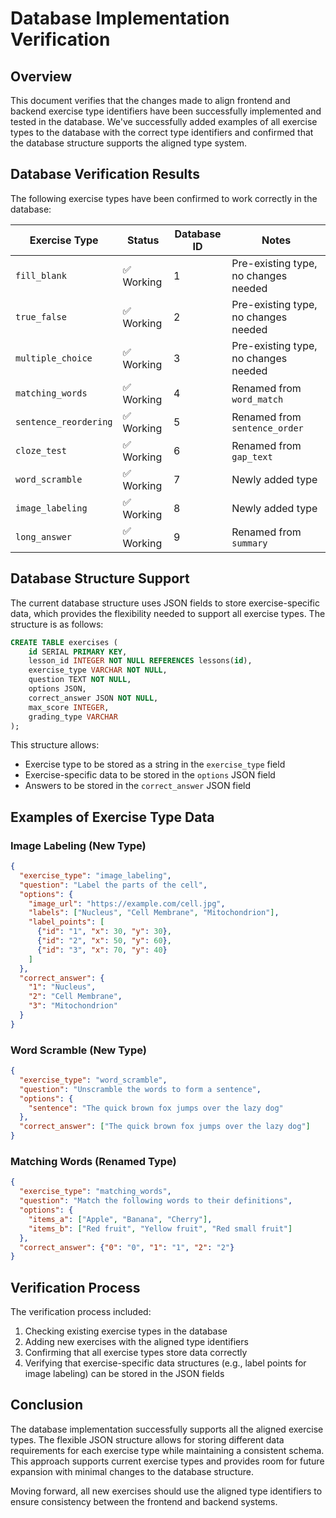 # Database Implementation Verification

## Overview

This document verifies that the changes made to align frontend and backend exercise type identifiers have been successfully implemented and tested in the database. We've successfully added examples of all exercise types to the database with the correct type identifiers and confirmed that the database structure supports the aligned type system.

## Database Verification Results

The following exercise types have been confirmed to work correctly in the database:

| Exercise Type | Status | Database ID | Notes |
|---------------|--------|-------------|-------|
| `fill_blank` | ✅ Working | 1 | Pre-existing type, no changes needed |
| `true_false` | ✅ Working | 2 | Pre-existing type, no changes needed |
| `multiple_choice` | ✅ Working | 3 | Pre-existing type, no changes needed |
| `matching_words` | ✅ Working | 4 | Renamed from `word_match` |
| `sentence_reordering` | ✅ Working | 5 | Renamed from `sentence_order` |
| `cloze_test` | ✅ Working | 6 | Renamed from `gap_text` |
| `word_scramble` | ✅ Working | 7 | Newly added type |
| `image_labeling` | ✅ Working | 8 | Newly added type |
| `long_answer` | ✅ Working | 9 | Renamed from `summary` |

## Database Structure Support

The current database structure uses JSON fields to store exercise-specific data, which provides the flexibility needed to support all exercise types. The structure is as follows:

```sql
CREATE TABLE exercises (
    id SERIAL PRIMARY KEY,
    lesson_id INTEGER NOT NULL REFERENCES lessons(id),
    exercise_type VARCHAR NOT NULL,
    question TEXT NOT NULL,
    options JSON,
    correct_answer JSON NOT NULL,
    max_score INTEGER,
    grading_type VARCHAR
);
```

This structure allows:
- Exercise type to be stored as a string in the `exercise_type` field
- Exercise-specific data to be stored in the `options` JSON field
- Answers to be stored in the `correct_answer` JSON field

## Examples of Exercise Type Data

### Image Labeling (New Type)
```json
{
  "exercise_type": "image_labeling",
  "question": "Label the parts of the cell",
  "options": {
    "image_url": "https://example.com/cell.jpg",
    "labels": ["Nucleus", "Cell Membrane", "Mitochondrion"],
    "label_points": [
      {"id": "1", "x": 30, "y": 30},
      {"id": "2", "x": 50, "y": 60},
      {"id": "3", "x": 70, "y": 40}
    ]
  },
  "correct_answer": {
    "1": "Nucleus",
    "2": "Cell Membrane",
    "3": "Mitochondrion"
  }
}
```

### Word Scramble (New Type)
```json
{
  "exercise_type": "word_scramble",
  "question": "Unscramble the words to form a sentence",
  "options": {
    "sentence": "The quick brown fox jumps over the lazy dog"
  },
  "correct_answer": ["The quick brown fox jumps over the lazy dog"]
}
```

### Matching Words (Renamed Type)
```json
{
  "exercise_type": "matching_words",
  "question": "Match the following words to their definitions",
  "options": {
    "items_a": ["Apple", "Banana", "Cherry"],
    "items_b": ["Red fruit", "Yellow fruit", "Red small fruit"]
  },
  "correct_answer": {"0": "0", "1": "1", "2": "2"}
}
```

## Verification Process

The verification process included:

1. Checking existing exercise types in the database
2. Adding new exercises with the aligned type identifiers
3. Confirming that all exercise types store data correctly
4. Verifying that exercise-specific data structures (e.g., label points for image labeling) can be stored in the JSON fields

## Conclusion

The database implementation successfully supports all the aligned exercise types. The flexible JSON structure allows for storing different data requirements for each exercise type while maintaining a consistent schema. This approach supports current exercise types and provides room for future expansion with minimal changes to the database structure.

Moving forward, all new exercises should use the aligned type identifiers to ensure consistency between the frontend and backend systems. 